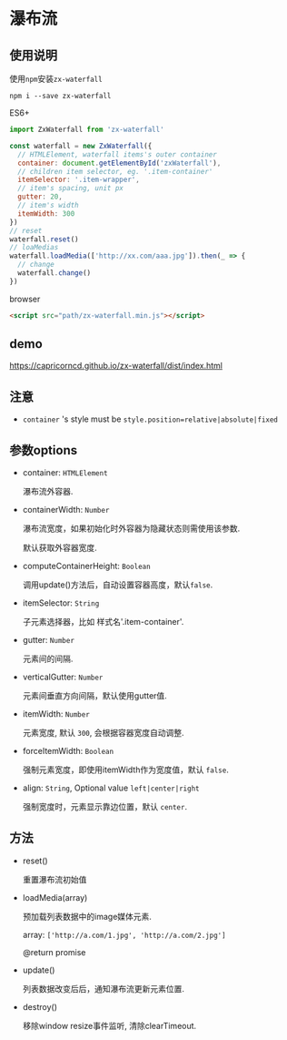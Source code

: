 # 瀑布流

## 使用说明

使用`npm`安装`zx-waterfall`

```
npm i --save zx-waterfall
```

ES6+

```javascript
import ZxWaterfall from 'zx-waterfall'

const waterfall = new ZxWaterfall({
  // HTMLElement, waterfall items's outer container
  container: document.getElementById('zxWaterfall'),
  // children item selector, eg. '.item-container'
  itemSelector: '.item-wrapper',
  // item's spacing, unit px
  gutter: 20,
  // item's width
  itemWidth: 300
})
// reset
waterfall.reset()
// loaMedias
waterfall.loadMedia(['http://xx.com/aaa.jpg']).then(_ => {
  // change
  waterfall.change()
})
```

browser

```html
<script src="path/zx-waterfall.min.js"></script>
```

## demo

https://capricorncd.github.io/zx-waterfall/dist/index.html

## 注意

* `container` 's style must be `style.position=relative|absolute|fixed`

## 参数options

* container: `HTMLElement`

  瀑布流外容器.

* containerWidth: `Number`

  瀑布流宽度，如果初始化时外容器为隐藏状态则需使用该参数.

  默认获取外容器宽度.

* computeContainerHeight: `Boolean`

  调用update()方法后，自动设置容器高度，默认`false`.


* itemSelector: `String`

  子元素选择器，比如 样式名'.item-container'.

* gutter: `Number`

  元素间的间隔.

* verticalGutter: `Number`

  元素间垂直方向间隔，默认使用gutter值.

* itemWidth: `Number`

  元素宽度, 默认 `300`, 会根据容器宽度自动调整.

* forceItemWidth: `Boolean`

  强制元素宽度，即使用itemWidth作为宽度值，默认 `false`.

* align: `String`, Optional value `left|center|right`

  强制宽度时，元素显示靠边位置，默认 `center`.

## 方法

* reset()

  重置瀑布流初始值

* loadMedia(array)

  预加载列表数据中的image媒体元素.

  array: `['http://a.com/1.jpg', 'http://a.com/2.jpg']`

  @return promise

* update()

  列表数据改变后后，通知瀑布流更新元素位置.

* destroy()

  移除window resize事件监听, 清除clearTimeout.
